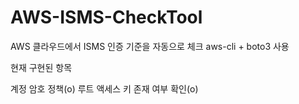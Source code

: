 # AWS-ISMS-CheckTool
AWS 클라우드에서 ISMS 인증 기준을 자동으로 체크
aws-cli + boto3 사용

현재 구현된 항목 

계정 암호 정책(o)
루트 액세스 키 존재 여부 확인(o)
